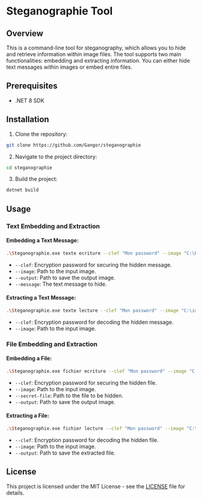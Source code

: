# Steganographie Tool
## Overview

This is a command-line tool for steganography, which allows you to hide and retrieve information within image files. The tool supports two main functionalities: embedding and extracting information. You can either hide text messages within images or embed entire files.
## Prerequisites
- .NET 8 SDK
## Installation 
1. Clone the repository:

```bash
git clone https://github.com/Gangor/steganographie
``` 
2. Navigate to the project directory:

```bash
cd steganographie
``` 
3. Build the project:

```bash
dotnet build
```
## Usage
### Text Embedding and Extraction
#### Embedding a Text Message:

```bash
.\Steganographie.exe texte ecriture --clef "Mon password" --image "C:\base_image.png" --output "C:\image_with_embed_text.png" --message "My secret message"
```

 
- `--clef`: Encryption password for securing the hidden message. 
- `--image`: Path to the input image. 
- `--output`: Path to save the output image. 
- `--message`: The text message to hide.
#### Extracting a Text Message:

```bash
.\Steganographie.exe texte lecture --clef "Mon password" --image "C:\image_with_embed_text.png"
```

 
- `--clef`: Encryption password for decoding the hidden message. 
- `--image`: Path to the input image.
### File Embedding and Extraction
#### Embedding a File:

```bash
.\Steganographie.exe fichier ecriture --clef "Mon password" --image "C:\base_image.png" --secret-file "C:\my_secret_image.png" --output "C:\image_with_embed_file.png"
```

 
- `--clef`: Encryption password for securing the hidden file. 
- `--image`: Path to the input image. 
- `--secret-file`: Path to the file to be hidden. 
- `--output`: Path to save the output image.
#### Extracting a File:

```bash
.\Steganographie.exe fichier lecture --clef "Mon password" --image "C:\image_with_embed_file.png" --output "D:\image_secret.png"
```

 
- `--clef`: Encryption password for decoding the hidden file. 
- `--image`: Path to the input image. 
- `--output`: Path to save the extracted file.
## License

This project is licensed under the MIT License - see the [LICENSE]()  file for details.
